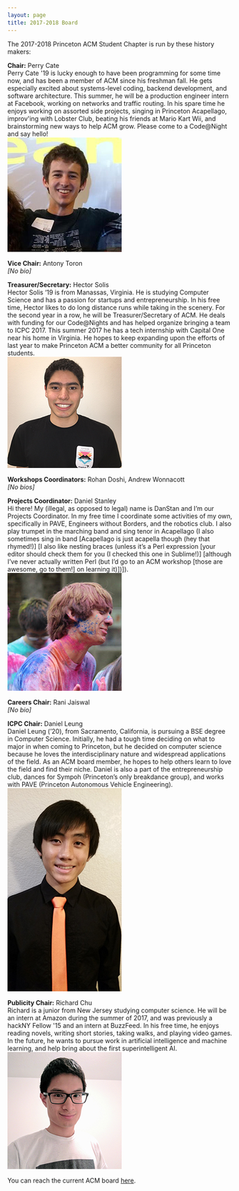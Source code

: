 ```yaml
---
layout: page
title: 2017-2018 Board
---
```

The 2017-2018 Princeton ACM Student Chapter is run by these history makers:

**Chair:** Perry Cate  
Perry Cate '19 is lucky enough to have been programming for some time now, and has been a member of ACM since his freshman fall. He gets especially excited about systems-level coding, backend development, and software architecture. This summer, he will be a production engineer intern at Facebook, working on networks and traffic routing. In his spare time he enjoys working on assorted side projects, singing in Princeton Acapellago, improv'ing with Lobster Club, beating his friends at Mario Kart Wii, and brainstorming new ways to help ACM grow. Please come to a Code@Night and say hello!  
<img src="/images/2017-2018/perry.jpg">

**Vice Chair:** Antony Toron  
*[No bio]*

**Treasurer/Secretary:** Hector Solis  
Hector Solis ‘19 is from Manassas, Virginia. He is studying Computer Science and has a passion for startups and entrepreneurship. In his free time, Hector likes to do long distance runs while taking in the scenery. For the second year in a row, he will be Treasurer/Secretary of ACM. He deals with funding for our Code@Nights and has helped organize bringing a team to ICPC 2017. This summer 2017 he has a tech internship with Capital One near his home in Virginia. He hopes to keep expanding upon the efforts of last year to make Princeton ACM a better community for all Princeton students.  
<img src="/images/2017-2018/hector.jpg">

**Workshops Coordinators:** Rohan Doshi, Andrew Wonnacott  
*[No bios]*

**Projects Coordinator:** Daniel Stanley  
Hi there! My (illegal, as opposed to legal) name is DanStan and I’m our Projects Coordinator. In my free time I coordinate some activities of my own, specifically in PAVE, Engineers without Borders, and the robotics club. I also play trumpet in the marching band and sing tenor in Acapellago (I also sometimes sing in band [Acapellago is just acapella though (hey that rhymed!)] [I also like nesting braces (unless it’s a Perl expression [your editor should check them for you (I checked this one in Sublime!)] [although I’ve never actually written Perl (but I’d go to an ACM workshop [those are awesome, go to them!] on learning it)])]).  
<img src="/images/2017-2018/danstan.jpg">

**Careers Chair:** Rani Jaiswal  
*[No bio]*

**ICPC Chair:** Daniel Leung  
Daniel Leung (’20), from Sacramento, California, is pursuing a BSE degree in Computer Science. Initially, he had a tough time deciding on what to major in when coming to Princeton, but he decided on computer science because he loves the interdisciplinary nature and widespread applications of the field. As an ACM board member, he hopes to help others learn to love the field and find their niche. Daniel is also a part of the entrepreneurship club, dances for Sympoh (Princeton’s only breakdance group), and works with PAVE (Princeton Autonomous Vehicle Engineering).  
<img src="/images/2017-2018/danleung.jpg">

**Publicity Chair:** Richard Chu  
Richard is a junior from New Jersey studying computer science. He will be an intern at Amazon during the summer of 2017, and was previously a hackNY Fellow '15 and an intern at BuzzFeed. In his free time, he enjoys reading novels, writing short stories, taking walks, and playing video games. In the future, he wants to pursue work in artificial intelligence and machine learning, and help bring about the first superintelligent AI.  
<img src="/images/2017-2018/richard.jpg">

You can reach the current ACM board [here](/contact/index.html).
